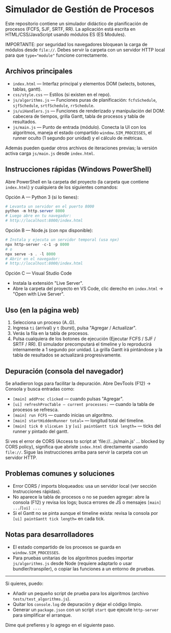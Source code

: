 
# Simulador de Gestión de Procesos

Este repositorio contiene un simulador didáctico de planificación de procesos (FCFS, SJF, SRTF, RR). La aplicación está escrita en HTML/CSS/JavaScript usando módulos ES (ES Modules).

IMPORTANTE: por seguridad los navegadores bloquean la carga de módulos desde `file://`. Debes servir la carpeta con un servidor HTTP local para que `type="module"` funcione correctamente.

## Archivos principales

- `index.html` — Interfaz principal y elementos DOM (selects, botones, tablas, gantt).
- `css/style.css` — Estilos (si existen en el repo).
- `js/algorithms.js` — Funciones puras de planificación: `fcfsSchedule`, `sjfSchedule`, `srtfSchedule`, `rrSchedule`.
- `js/uiHandlers.js` — Funciones de renderizado y manipulación del DOM: cabecera de tiempos, grilla Gantt, tabla de procesos y tabla de resultados.
- `js/main.js` — Punto de entrada (módulo). Conecta la UI con los algoritmos, maneja el estado compartido `window.SIM_PROCESSES`, el runner oculto (1 segundo por unidad) y el cálculo de métricas.

Además pueden quedar otros archivos de iteraciones previas; la versión activa carga `js/main.js` desde `index.html`.

## Instrucciones rápidas (Windows PowerShell)

Abre PowerShell en la carpeta del proyecto (la carpeta que contiene `index.html`) y cualquiera de los siguientes comandos:

Opción A — Python 3 (si lo tienes):

```powershell
# Levanta un servidor en el puerto 8000
python -m http.server 8000
# Luego abre en tu navegador:
# http://localhost:8000/index.html
```

Opción B — Node.js (con npx disponible):

```powershell
# Instala y ejecuta un servidor temporal (usa npx)
npx http-server -c-1 -p 8000
# o
npx serve -s . -l 8000
# Abrir en el navegador:
# http://localhost:8000/index.html
```

Opción C — Visual Studio Code

- Instala la extensión "Live Server".
- Abre la carpeta del proyecto en VS Code, clic derecho en `index.html` → "Open with Live Server".

## Uso (en la página web)

1. Selecciona un proceso (A..G).
2. Ingresa `ti` (arrival) y `t` (burst), pulsa "Agregar / Actualizar".
3. Verás la fila en la tabla de procesos.
4. Pulsa cualquiera de los botones de ejecución (Ejecutar FCFS / SJF / SRTF / RR). El simulador precomputará el timeline y lo reproducirá internamente a 1 segundo por unidad. La grilla Gantt irá pintándose y la tabla de resultados se actualizará progresivamente.

## Depuración (consola del navegador)

Se añadieron logs para facilitar la depuración. Abre DevTools (F12) → Consola y busca entradas como:

- `[main] addProc clicked` — cuando pulsas "Agregar".
- `[ui] refreshProcTable — current processes:` — cuando la tabla de procesos se refresca.
- `[main] run FCFS` — cuando inicias un algoritmo.
- `[main] startHiddenRunner total=` — longitud total del timeline.
- `[main] tick 0 sliceLen 1` y `[ui] paintGantt tick length=` — ticks del runner y pintado del gantt.

Si ves el error de CORS (Access to script at 'file://...js/main.js' ... blocked by CORS policy), significa que abriste `index.html` directamente usando `file://`. Sigue las instrucciones arriba para servir la carpeta con un servidor HTTP.

## Problemas comunes y soluciones

- Error CORS / imports bloqueados: usa un servidor local (ver sección Instrucciones rápidas).
- No aparece la tabla de procesos o no se pueden agregar: abre la consola (F12) y revisa los logs; busca errores de JS o mensajes `[main] ...`/`[ui] ...`.
- Si el Gantt no se pinta aunque el timeline exista: revisa la consola por `[ui] paintGantt tick length=` en cada tick.

## Notas para desarrolladores

- El estado compartido de los procesos se guarda en `window.SIM_PROCESSES`.
- Para pruebas unitarias de los algoritmos puedes importar `js/algorithms.js` desde Node (requiere adaptarlo o usar bundler/transpiler), o copiar las funciones a un entorno de pruebas.

---

Si quieres, puedo:

- Añadir un pequeño script de prueba para los algoritmos (archivo `tests/test_algorithms.js`).
- Quitar los `console.log` de depuración y dejar el código limpio.
- Generar un `package.json` con un script `start` que ejecute `http-server` para simplificar el arranque.

Dime qué prefieres y lo agrego en el siguiente paso.


